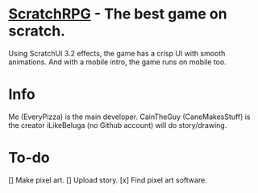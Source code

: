 # [ScratchRPG](https://scratch.mit.edu/users/ScratchRPG_real/) - The best game on scratch. 
Using ScratchUI 3.2 effects, the game has a crisp UI with smooth animations.
And with a mobile intro, the game runs on mobile too.
# Info
Me (EveryPizza) is the main developer.
CainTheGuy (CaneMakesStuff) is the creator
iLikeBeluga (no Github account) will do story/drawing.
# To-do
[] Make pixel art.
[] Upload story.
[x] Find pixel art software.
